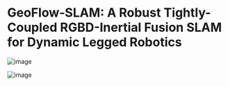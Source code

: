 # GeoFlow-SLAM: A Robust Tightly-Coupled RGBD-Inertial Fusion SLAM for Dynamic Legged Robotics
![image](https://github.com/user-attachments/assets/30b274d1-a387-48b9-b6b4-5231ab3a589e)

![image](https://github.com/user-attachments/assets/3bcfa3fc-b679-4d30-acd1-4121df7f4e7e)


